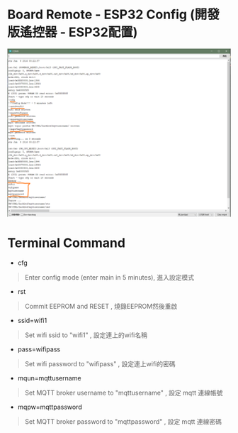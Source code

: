 # Board Remote - ESP32 Config (開發版遙控器 - ESP32配置)
![Terminal Snapshot](/assets/images/serial2.png)

# Terminal Command
- cfg
> Enter config mode (enter main in 5 minutes), 進入設定模式
- rst
> Commit EEPROM and RESET , 燒錄EEPROM然後重啟
- ssid=wifi1
> Set wifi ssid to "wifi1" , 設定連上的wifi名稱
- pass=wifipass
> Set wifi password to "wifipass" , 設定連上wifi的密碼
- mqun=mqttusername
> Set MQTT broker username to "mqttusername" , 設定 mqtt 連線帳號
- mqpw=mqttpassword
> Set MQTT broker password to "mqttpassword" , 設定 mqtt 連線密碼 